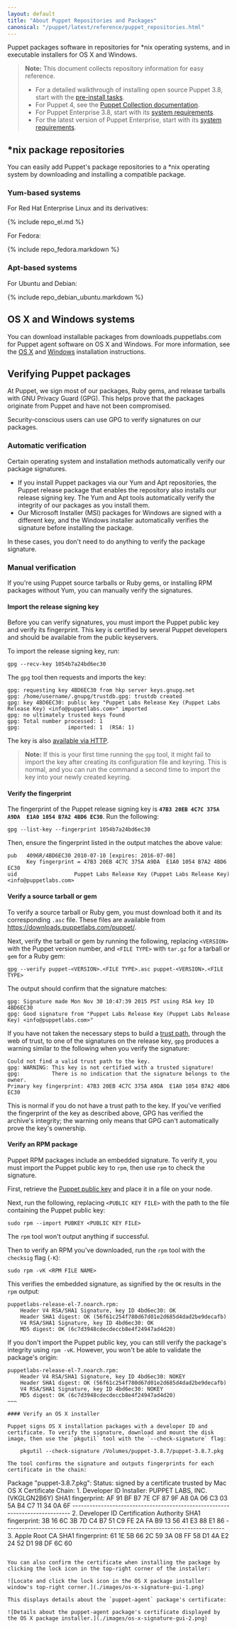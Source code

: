 ```yaml
---
layout: default
title: "About Puppet Repositories and Packages"
canonical: "/puppet/latest/reference/puppet_repositories.html"
---
```


Puppet packages software in repositories for *nix operating systems, and in executable installers for OS X and Windows.

> **Note:** This document collects repository information for easy reference.
> -   For a detailed walkthrough of installing open source Puppet 3.8, start with the [pre-install tasks](./pre_install.html).
> -   For Puppet 4, see the [Puppet Collection documentation](/puppet/latest/reference/puppet_collections.html).
> -   For Puppet Enterprise 3.8, start with its [system requirements](/pe/3.8/install_system_requirements.html).
> -   For the latest version of Puppet Enterprise, start with its [system requirements](/pe/latest/install_system_requirements.html).

## *nix package repositories

You can easily add Puppet's package repositories to a *nix operating system by downloading and installing a compatible package.

### Yum-based systems

For Red Hat Enterprise Linux and its derivatives:

{% include repo_el.md %}

For Fedora:

{% include repo_fedora.markdown %}

### Apt-based systems

For Ubuntu and Debian:

{% include repo_debian_ubuntu.markdown %}

## OS X and Windows systems

You can download installable packages from downloads.puppetlabs.com for Puppet agent software on OS X and Windows. For more information, see the [OS X](./install_osx.html) and [Windows](./install_windows.html) installation instructions.

## Verifying Puppet packages

At Puppet, we sign most of our packages, Ruby gems, and release tarballs with GNU Privacy Guard (GPG). This helps prove that the packages originate from Puppet and have not been compromised.

Security-conscious users can use GPG to verify signatures on our packages.

### Automatic verification

Certain operating system and installation methods automatically verify our package signatures.

-   If you install Puppet packages via our Yum and Apt repositories, the Puppet release package that enables the repository also installs our release signing key. The Yum and Apt tools automatically verify the integrity of our packages as you install them.
-   Our Microsoft Installer (MSI) packages for Windows are signed with a different key, and the Windows installer automatically verifies the signature before installing the package.

In these cases, you don't need to do anything to verify the package signature.

### Manual verification

If you're using Puppet source tarballs or Ruby gems, or installing RPM packages without Yum, you can manually verify the signatures.

#### Import the release signing key

Before you can verify signatures, you must import the Puppet public key and verify its fingerprint. This key is certified by several Puppet developers and should be available from the public keyservers.

To import the release signing key, run:

    gpg --recv-key 1054b7a24bd6ec30

The `gpg` tool then requests and imports the key:

    gpg: requesting key 4BD6EC30 from hkp server keys.gnupg.net
    gpg: /home/username/.gnupg/trustdb.gpg: trustdb created
    gpg: key 4BD6EC30: public key "Puppet Labs Release Key (Puppet Labs Release Key) <info@puppetlabs.com>" imported
    gpg: no ultimately trusted keys found
    gpg: Total number processed: 1
    gpg:               imported: 1  (RSA: 1)

The key is also [available via HTTP](http://pool.sks-keyservers.net:11371/pks/lookup?op=get&search=0x1054B7A24BD6EC30).

> **Note:** If this is your first time running the `gpg` tool, it might fail to import the key after creating its configuration file and keyring. This is normal, and you can run the command a second time to import the key into your newly created keyring.

#### Verify the fingerprint

The fingerprint of the Puppet release signing key is **`47B3 20EB 4C7C 375A A9DA  E1A0 1054 B7A2 4BD6 EC30`**. Run the following:

    gpg --list-key --fingerprint 1054b7a24bd6ec30

Then, ensure the fingerprint listed in the output matches the above value:

    pub   4096R/4BD6EC30 2010-07-10 [expires: 2016-07-08]
          Key fingerprint = 47B3 20EB 4C7C 375A A9DA  E1A0 1054 B7A2 4BD6 EC30
    uid                  Puppet Labs Release Key (Puppet Labs Release Key) <info@puppetlabs.com>

#### Verify a source tarball or gem

To verify a source tarball or Ruby gem, you must download both it and its corresponding `.asc` file. These files are available from <https://downloads.puppetlabs.com/puppet/>.

Next, verify the tarball or gem by running the following, replacing `<VERSION>` with the Puppet version number, and `<FILE TYPE>` with `tar.gz` for a tarball or `gem` for a Ruby gem:

    gpg --verify puppet-<VERSION>.<FILE TYPE>.asc puppet-<VERSION>.<FILE TYPE>

The output should confirm that the signature matches:

    gpg: Signature made Mon Nov 30 10:47:39 2015 PST using RSA key ID 4BD6EC30
    gpg: Good signature from "Puppet Labs Release Key (Puppet Labs Release Key) <info@puppetlabs.com>"

If you have not taken the necessary steps to build a [trust path](https://www.gnupg.org/gph/en/manual/x334.html), through the web of trust, to one of the signatures on the release key, `gpg` produces a warning similar to the following when you verify the signature:

    Could not find a valid trust path to the key.
    gpg: WARNING: This key is not certified with a trusted signature!
    gpg:          There is no indication that the signature belongs to the owner.
    Primary key fingerprint: 47B3 20EB 4C7C 375A A9DA  E1A0 1054 B7A2 4BD6 EC30

This is normal if you do not have a trust path to the key. If you've verified the fingerprint of the key as described above, GPG has verified the archive's integrity; the warning only means that GPG can't automatically prove the key's ownership.

#### Verify an RPM package

Puppet RPM packages include an embedded signature. To verify it, you must import the Puppet public key to `rpm`, then use `rpm` to check the signature.

First, retrieve the [Puppet public key](http://pool.sks-keyservers.net:11371/pks/lookup?op=get&search=0x1054B7A24BD6EC30) and place it in a file on your node.

Next, run the following, replacing `<PUBLIC KEY FILE>` with the path to the file containing the Puppet public key:

    sudo rpm --import PUBKEY <PUBLIC KEY FILE>

The `rpm` tool won't output anything if successful.

Then to verify an RPM you've downloaded, run the `rpm` tool with the `checksig` flag (`-K`):

    sudo rpm -vK <RPM FILE NAME>

This verifies the embedded signature, as signified by the `OK` results in the `rpm` output:

```
puppetlabs-release-el-7.noarch.rpm:
    Header V4 RSA/SHA1 Signature, key ID 4bd6ec30: OK
    Header SHA1 digest: OK (56f61c254f780d67d01e2d685d4dad2be9decafb)
    V4 RSA/SHA1 Signature, key ID 4bd6ec30: OK
    MD5 digest: OK (6c7d3948cdecdeccb8e4f24947ad4d20)
```

If you don't import the Puppet public key, you can still verify the package's integrity using `rpm -vK`. However, you won't be able to validate the package's origin:

```
puppetlabs-release-el-7.noarch.rpm:
    Header V4 RSA/SHA1 Signature, key ID 4bd6ec30: NOKEY
    Header SHA1 digest: OK (56f61c254f780d67d01e2d685d4dad2be9decafb)
    V4 RSA/SHA1 Signature, key ID 4bd6ec30: NOKEY
    MD5 digest: OK (6c7d3948cdecdeccb8e4f24947ad4d20)
~~~

#### Verify an OS X installer

Puppet signs OS X installation packages with a developer ID and certificate. To verify the signature, download and mount the disk image, then use the `pkgutil` tool with the `--check-signature` flag:

    pkgutil --check-signature /Volumes/puppet-3.8.7/puppet-3.8.7.pkg

The tool confirms the signature and outputs fingerprints for each certificate in the chain:

```
Package "puppet-3.8.7.pkg":
   Status: signed by a certificate trusted by Mac OS X
   Certificate Chain:
    1. Developer ID Installer: PUPPET LABS, INC. (VKGLGN2B6Y)
       SHA1 fingerprint: AF 91 BF B7 7E CF 87 9F A8 0A 06 C3 03 5A B4 C7 11 34 0A 6F
       -----------------------------------------------------------------------------
    2. Developer ID Certification Authority
       SHA1 fingerprint: 3B 16 6C 3B 7D C4 B7 51 C9 FE 2A FA B9 13 56 41 E3 88 E1 86
       -----------------------------------------------------------------------------
    3. Apple Root CA
       SHA1 fingerprint: 61 1E 5B 66 2C 59 3A 08 FF 58 D1 4A E2 24 52 D1 98 DF 6C 60
```

You can also confirm the certificate when installing the package by clicking the lock icon in the top-right corner of the installer:

![Locate and click the lock icon in the OS X package installer window's top-right corner.](./images/os-x-signature-gui-1.png)

This displays details about the `puppet-agent` package's certificate:

![Details about the puppet-agent package's certificate displayed by the OS X package installer.](./images/os-x-signature-gui-2.png)
